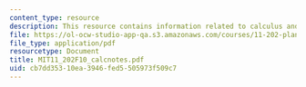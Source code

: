 ```yaml
---
content_type: resource
description: This resource contains information related to calculus and gasoline sales.
file: https://ol-ocw-studio-app-qa.s3.amazonaws.com/courses/11-202-planning-economics-fall-2010/cb7dd35310ea3946fed5505973f509c7_MIT11_202F10_calcnotes.pdf
file_type: application/pdf
resourcetype: Document
title: MIT11_202F10_calcnotes.pdf
uid: cb7dd353-10ea-3946-fed5-505973f509c7
---
```

